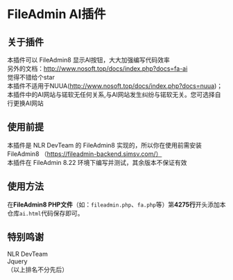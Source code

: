 # FileAdmin AI插件
## 关于插件
本插件可以 FileAdmin8 显示AI按钮，大大加强编写代码效率  
另外的文档：http://www.nosoft.top/docs/index.php?docs=fa-ai  
觉得不错给个star  
本插件不适用于NUUA(http://www.nosoft.top/docs/index.php?docs=nuua)；本插件中的AI网站与锘软无任何关系,与AI网站发生纠纷与锘软无关。您可选择自行更换AI网站
## 使用前提
本插件是 NLR DevTeam 的 FileAdmin8 实现的，所以你在使用前需安装 FileAdmin8 （https://fileadmin-backend.simsv.com/）  
本插件在 FileAdmin 8.22 环境下编写并测试，其余版本不保证有效  
## 使用方法
在**FileAdmin8 PHP文件**（如：`fileadmin.php`、`fa.php`等）第**4275行**开头添加本仓库`ai.html`代码保存即可。
## 特别鸣谢
NLR DevTeam  
Jquery  
（以上排名不分先后）
